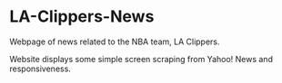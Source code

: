 # LA-Clippers-News
Webpage of news related to the NBA team, LA Clippers. 

Website displays some simple screen scraping from Yahoo! News and responsiveness.
